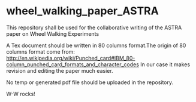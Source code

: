 # wheel_walking_paper_ASTRA
This repository shall be used for the collaborative writing of the ASTRA paper on Wheel Walking Experiments

A Tex document should be written in 80 columns format.The origin of 80 columns format come from:
http://en.wikipedia.org/wiki/Punched_card#IBM_80-column_punched_card_formats_and_character_codes
In our case it makes revision and editing the paper much easier.

No temp or generated pdf file should be uploaded in the repository.

W-W rocks!
